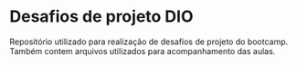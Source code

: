 # Desafios de projeto DIO
Repositório utilizado para realização de desafios de projeto do bootcamp.
Também contem arquivos utilizados para acompanhamento das aulas.
